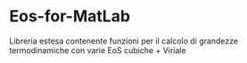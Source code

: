 # Eos-for-MatLab
Libreria estesa contenente funzioni per il calcolo di grandezze termodinamiche con varie EoS cubiche + Viriale
